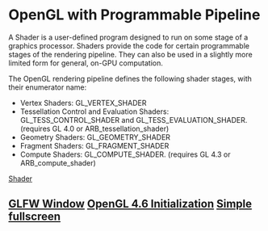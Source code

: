 # OpenGL with Programmable Pipeline

A Shader is a user-defined program designed to run on some stage of a graphics processor. Shaders provide the code for certain programmable stages of the rendering pipeline. They can also be used in a slightly more limited form for general, on-GPU computation.

The OpenGL rendering pipeline defines the following shader stages, with their enumerator name:

- Vertex Shaders: GL_VERTEX_SHADER
- Tessellation Control and Evaluation Shaders: GL_TESS_CONTROL_SHADER and GL_TESS_EVALUATION_SHADER. (requires GL 4.0 or ARB_tessellation_shader)
- Geometry Shaders: GL_GEOMETRY_SHADER
- Fragment Shaders: GL_FRAGMENT_SHADER
- Compute Shaders: GL_COMPUTE_SHADER. (requires GL 4.3 or ARB_compute_shader)

[Shader](https://www.khronos.org/opengl/wiki/Shader)

[GLFW Window](001_ogl4_glfw_window/README.md)
[OpenGL 4.6 Initialization](002_ogl4_opengl_initialization/README.md)
[Simple fullscreen](003_ogl4_simple_fullscreen/README.md)
---
